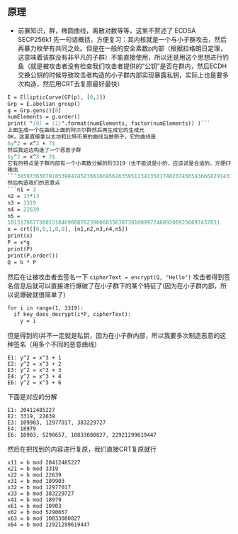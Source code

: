 ## 原理
- 前置知识，群，椭圆曲线，离散对数等等，这里不赘述了 ECDSA SECP256k1
先一句话概括，方便复习：其内核就是一个与小子群攻击，然后再暴力枚举有共同之处。但是在一般的安全素数p内部（根据拉格朗日定理，这意味着该群没有非平凡的子群）不能直接使用，所以还是用这个思想进行钓鱼（就是被攻击者没有检查我们攻击者提供的“公钥”是否在群内，然后ECDH交换公钥的时候导致攻击者构造的小子群内部实现暴露私钥，实际上也是要多次构造，然后用CRT去复原最好最快）
```p = 115792089237316195423570985008687907853269984665640564039457584007908834671663
E = EllipticCurve(GF(p), [0,2])
Grp = E.abelian_group()
g = Grp.gens()[0]
numElements = g.order()
print( "{0} = {1}".format(numElements, factor(numElements)) )```
上面生成一个在曲线上面的阿贝尔群然后再生成它的生成元
OK，这里直接拿以太坊和比特币用的曲线当做例子，它的曲线是
$y^2 = x^3 + 7$
然后我这边构造了一个恶意子群
$y^2 = x^3 + 2$
它有的特点是子群内部有一个小素数分解的阶3319（也不能说是小的，应该说是合适的，方便CRT的时候复原），就是上面这个代码
输出
```38597363079105398474523661669562635951234135017402074565436668291433169282997 = 3 * 13^2 * 3319 * 22639 * 1013176677300131846900870239606035638738100997248092069256697437031```
然后构造我们的恶意点
```n1 = 3
n2 = 13*13
n3 = 3319
n4 = 22639
n5 = 
1013176677300131846900870239606035638738100997248092069256697437031
x = crt([0,0,1,0,0], [n1,n2,n3,n4,n5])
print(x)
P = x*g
print(P)
print(P.order())
Q = b * P
```
然后在让被攻击者去签名一下
```cipherText = encrypt(Q, "Hello")```
攻击者得到签名信息后就可以直接进行爆破了在小子群下的某个特征了(因为在小子群内部，所以说爆破就很简单了)
```y = 0
for i in range(1, 3319):
  if key_does_decrypt(i*P, cipherText):
    y = i
```
但是得到的i并不一定就是私钥，因为在小子群内部，所以我要多次制造恶意的这种签名（用多个不同的恶意曲线）
```
E1: y^2 = x^3 + 1
E2: y^2 = x^3 + 2
E3: y^2 = x^3 + 3
E4: y^2 = x^3 + 4
E6: y^2 = x^3 + 6
```
下面是对应的分解
```
E1: 20412485227
E2: 3319, 22639
E3: 109903, 12977017, 383229727
E4: 18979
E6: 10903, 5290657, 10833080827, 22921299619447
```
然后在把找到的内容进行复原，我们直接CRT复原就行
```
x11 = b mod 20412485227
x21 = b mod 3319
x22 = b mod 22639
x31 = b mod 109903
x32 = b mod 12977017
x33 = b mod 383229727
x41 = b mod 18979
x61 = b mod 10903
x62 = b mod 5290657
x63 = b mod 10833080827
x64 = b mod 22921299619447
```